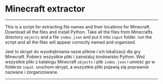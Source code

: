 # Minecraft extractor

<hr>

This is a script for extracting file names and their locations for Minecraft.
Download all the files and install Python. Take all the files from Minecrafts directory ```objects``` and a file ```index.json``` and put it into ```input``` folder. run the script and all the files will appear correctly named and organized.

Jest to skrypt do wyodrębniania nazw plików i ich lokalizacji dla gry Minecraft.
Pobierz wszystkie pliki i zainstaluj środowisko Python. Weź wszystkie pliki z katalogu Minecraft ``objects`` i plik ``index.json`` i umieść go w folderze ``input``. uruchom skrypt, a wszystkie pliki pojawią się poprawnie nazwane i zorganizowane.

<hr>
